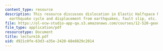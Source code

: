 ```yaml
---
content_type: resource
description: This resource discusses dislocation in Elastic Halfspace Model of the
  earthquake cycle and displacement from earthquakes, fault slip, etc.
file: https://ol-ocw-studio-app-qa.s3.amazonaws.com/courses/12-520-geodynamics-fall-2006/d921c0fe63d3a35e242068e8829c2014_lecture16.pdf
file_type: application/pdf
resourcetype: Document
title: lecture16.pdf
uid: d921c0fe-63d3-a35e-2420-68e8829c2014
---
```

